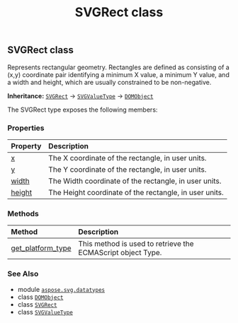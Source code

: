 ﻿---
title: SVGRect class
second_title: Aspose.SVG for Python via .NET API References
description: 
type: docs
weight: 220
url: /python-net/aspose.svg.datatypes/svgrect/
is_root: false
---

## SVGRect class

Represents rectangular geometry. Rectangles are defined as consisting of a (x,y) coordinate pair identifying a minimum X value, a minimum Y value, and a width and height, which are usually constrained to be non-negative.



**Inheritance:** [`SVGRect`](/svg/python-net/aspose.svg.datatypes/svgrect) → 
[`SVGValueType`](/svg/python-net/aspose.svg.datatypes/svgvaluetype) → 
[`DOMObject`](/svg/python-net/aspose.svg.dom/domobject)



The SVGRect type exposes the following members:

### Properties
| Property | Description |
| :- | :- |
| [x](/svg/python-net/aspose.svg.datatypes/svgrect/x) | The X coordinate of the rectangle, in user units. |
| [y](/svg/python-net/aspose.svg.datatypes/svgrect/y) | The Y coordinate of the rectangle, in user units. |
| [width](/svg/python-net/aspose.svg.datatypes/svgrect/width) | The Width coordinate of the rectangle, in user units. |
| [height](/svg/python-net/aspose.svg.datatypes/svgrect/height) | The Height coordinate of the rectangle, in user units. |


### Methods
| Method | Description |
| :- | :- |
| [get_platform_type](/svg/python-net/aspose.svg.datatypes/svgrect/get_platform_type/#) | This method is used to retrieve the ECMAScript object Type. |



### See Also
* module [`aspose.svg.datatypes`](..)
* class [`DOMObject`](/svg/python-net/aspose.svg.dom/domobject)
* class [`SVGRect`](/svg/python-net/aspose.svg.datatypes/svgrect)
* class [`SVGValueType`](/svg/python-net/aspose.svg.datatypes/svgvaluetype)
